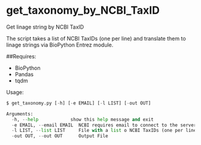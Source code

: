 # get_taxonomy_by_NCBI_TaxID
Get linage string by NCBI TaxID

The script takes a list of NCBI TaxIDs (one per line) and translate them to linage strings via BioPython Entrez module.

##Requires:
 
 - BioPython
 - Pandas
 - tqdm
 
Usage:
```python
$ get_taxonomy.py [-h] [-e EMAIL] [-l LIST] [-out OUT]

Arguments:
  -h, --help            show this help message and exit
  -e EMAIL, --email EMAIL  NCBI requires email to connect to the server.
  -l LIST, --list LIST     File with a list o NCBI TaxIDs (one per line).
  -out OUT, --out OUT      Output File
```